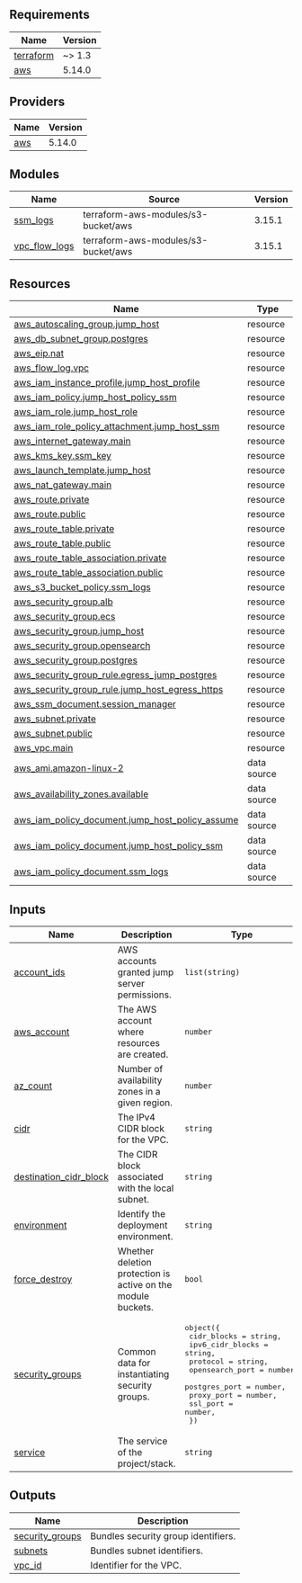 <!-- BEGIN_TF_DOCS -->
## Requirements

| Name | Version |
|------|---------|
| <a name="requirement_terraform"></a> [terraform](#requirement\_terraform) | ~> 1.3 |
| <a name="requirement_aws"></a> [aws](#requirement\_aws) | 5.14.0 |

## Providers

| Name | Version |
|------|---------|
| <a name="provider_aws"></a> [aws](#provider\_aws) | 5.14.0 |

## Modules

| Name | Source | Version |
|------|--------|---------|
| <a name="module_ssm_logs"></a> [ssm\_logs](#module\_ssm\_logs) | terraform-aws-modules/s3-bucket/aws | 3.15.1 |
| <a name="module_vpc_flow_logs"></a> [vpc\_flow\_logs](#module\_vpc\_flow\_logs) | terraform-aws-modules/s3-bucket/aws | 3.15.1 |

## Resources

| Name | Type |
|------|------|
| [aws_autoscaling_group.jump_host](https://registry.terraform.io/providers/hashicorp/aws/5.14.0/docs/resources/autoscaling_group) | resource |
| [aws_db_subnet_group.postgres](https://registry.terraform.io/providers/hashicorp/aws/5.14.0/docs/resources/db_subnet_group) | resource |
| [aws_eip.nat](https://registry.terraform.io/providers/hashicorp/aws/5.14.0/docs/resources/eip) | resource |
| [aws_flow_log.vpc](https://registry.terraform.io/providers/hashicorp/aws/5.14.0/docs/resources/flow_log) | resource |
| [aws_iam_instance_profile.jump_host_profile](https://registry.terraform.io/providers/hashicorp/aws/5.14.0/docs/resources/iam_instance_profile) | resource |
| [aws_iam_policy.jump_host_policy_ssm](https://registry.terraform.io/providers/hashicorp/aws/5.14.0/docs/resources/iam_policy) | resource |
| [aws_iam_role.jump_host_role](https://registry.terraform.io/providers/hashicorp/aws/5.14.0/docs/resources/iam_role) | resource |
| [aws_iam_role_policy_attachment.jump_host_ssm](https://registry.terraform.io/providers/hashicorp/aws/5.14.0/docs/resources/iam_role_policy_attachment) | resource |
| [aws_internet_gateway.main](https://registry.terraform.io/providers/hashicorp/aws/5.14.0/docs/resources/internet_gateway) | resource |
| [aws_kms_key.ssm_key](https://registry.terraform.io/providers/hashicorp/aws/5.14.0/docs/resources/kms_key) | resource |
| [aws_launch_template.jump_host](https://registry.terraform.io/providers/hashicorp/aws/5.14.0/docs/resources/launch_template) | resource |
| [aws_nat_gateway.main](https://registry.terraform.io/providers/hashicorp/aws/5.14.0/docs/resources/nat_gateway) | resource |
| [aws_route.private](https://registry.terraform.io/providers/hashicorp/aws/5.14.0/docs/resources/route) | resource |
| [aws_route.public](https://registry.terraform.io/providers/hashicorp/aws/5.14.0/docs/resources/route) | resource |
| [aws_route_table.private](https://registry.terraform.io/providers/hashicorp/aws/5.14.0/docs/resources/route_table) | resource |
| [aws_route_table.public](https://registry.terraform.io/providers/hashicorp/aws/5.14.0/docs/resources/route_table) | resource |
| [aws_route_table_association.private](https://registry.terraform.io/providers/hashicorp/aws/5.14.0/docs/resources/route_table_association) | resource |
| [aws_route_table_association.public](https://registry.terraform.io/providers/hashicorp/aws/5.14.0/docs/resources/route_table_association) | resource |
| [aws_s3_bucket_policy.ssm_logs](https://registry.terraform.io/providers/hashicorp/aws/5.14.0/docs/resources/s3_bucket_policy) | resource |
| [aws_security_group.alb](https://registry.terraform.io/providers/hashicorp/aws/5.14.0/docs/resources/security_group) | resource |
| [aws_security_group.ecs](https://registry.terraform.io/providers/hashicorp/aws/5.14.0/docs/resources/security_group) | resource |
| [aws_security_group.jump_host](https://registry.terraform.io/providers/hashicorp/aws/5.14.0/docs/resources/security_group) | resource |
| [aws_security_group.opensearch](https://registry.terraform.io/providers/hashicorp/aws/5.14.0/docs/resources/security_group) | resource |
| [aws_security_group.postgres](https://registry.terraform.io/providers/hashicorp/aws/5.14.0/docs/resources/security_group) | resource |
| [aws_security_group_rule.egress_jump_postgres](https://registry.terraform.io/providers/hashicorp/aws/5.14.0/docs/resources/security_group_rule) | resource |
| [aws_security_group_rule.jump_host_egress_https](https://registry.terraform.io/providers/hashicorp/aws/5.14.0/docs/resources/security_group_rule) | resource |
| [aws_ssm_document.session_manager](https://registry.terraform.io/providers/hashicorp/aws/5.14.0/docs/resources/ssm_document) | resource |
| [aws_subnet.private](https://registry.terraform.io/providers/hashicorp/aws/5.14.0/docs/resources/subnet) | resource |
| [aws_subnet.public](https://registry.terraform.io/providers/hashicorp/aws/5.14.0/docs/resources/subnet) | resource |
| [aws_vpc.main](https://registry.terraform.io/providers/hashicorp/aws/5.14.0/docs/resources/vpc) | resource |
| [aws_ami.amazon-linux-2](https://registry.terraform.io/providers/hashicorp/aws/5.14.0/docs/data-sources/ami) | data source |
| [aws_availability_zones.available](https://registry.terraform.io/providers/hashicorp/aws/5.14.0/docs/data-sources/availability_zones) | data source |
| [aws_iam_policy_document.jump_host_policy_assume](https://registry.terraform.io/providers/hashicorp/aws/5.14.0/docs/data-sources/iam_policy_document) | data source |
| [aws_iam_policy_document.jump_host_policy_ssm](https://registry.terraform.io/providers/hashicorp/aws/5.14.0/docs/data-sources/iam_policy_document) | data source |
| [aws_iam_policy_document.ssm_logs](https://registry.terraform.io/providers/hashicorp/aws/5.14.0/docs/data-sources/iam_policy_document) | data source |

## Inputs

| Name | Description | Type | Default | Required |
|------|-------------|------|---------|:--------:|
| <a name="input_account_ids"></a> [account\_ids](#input\_account\_ids) | AWS accounts granted jump server permissions. | `list(string)` | n/a | yes |
| <a name="input_aws_account"></a> [aws\_account](#input\_aws\_account) | The AWS account where resources are created. | `number` | n/a | yes |
| <a name="input_az_count"></a> [az\_count](#input\_az\_count) | Number of availability zones in a given region. | `number` | n/a | yes |
| <a name="input_cidr"></a> [cidr](#input\_cidr) | The IPv4 CIDR block for the VPC. | `string` | n/a | yes |
| <a name="input_destination_cidr_block"></a> [destination\_cidr\_block](#input\_destination\_cidr\_block) | The CIDR block associated with the local subnet. | `string` | n/a | yes |
| <a name="input_environment"></a> [environment](#input\_environment) | Identify the deployment environment. | `string` | n/a | yes |
| <a name="input_force_destroy"></a> [force\_destroy](#input\_force\_destroy) | Whether deletion protection is active on the module buckets. | `bool` | n/a | yes |
| <a name="input_security_groups"></a> [security\_groups](#input\_security\_groups) | Common data for instantiating security groups. | <pre>object({<br>    cidr_blocks      = string,<br>    ipv6_cidr_blocks = string,<br>    protocol         = string,<br>    opensearch_port  = number,<br>    postgres_port    = number,<br>    proxy_port       = number,<br>    ssl_port         = number,<br>  })</pre> | n/a | yes |
| <a name="input_service"></a> [service](#input\_service) | The service of the project/stack. | `string` | n/a | yes |

## Outputs

| Name | Description |
|------|-------------|
| <a name="output_security_groups"></a> [security\_groups](#output\_security\_groups) | Bundles security group identifiers. |
| <a name="output_subnets"></a> [subnets](#output\_subnets) | Bundles subnet identifiers. |
| <a name="output_vpc_id"></a> [vpc\_id](#output\_vpc\_id) | Identifier for the VPC. |
<!-- END_TF_DOCS -->